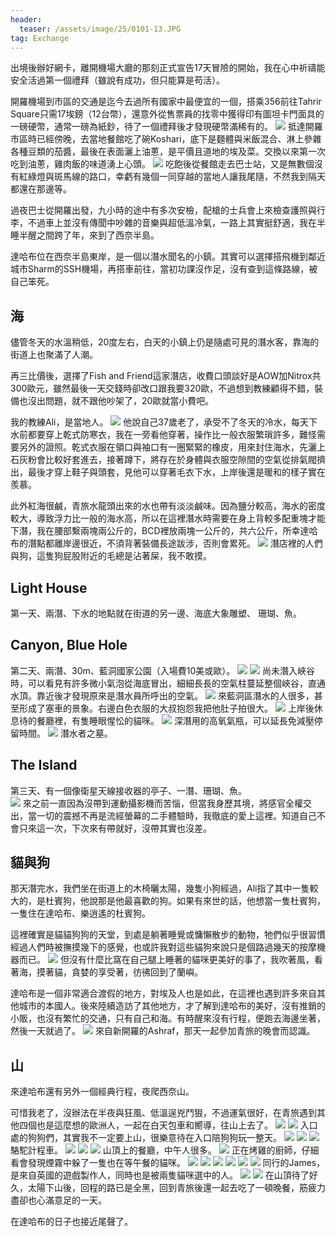 ```yaml
---
header:
  teaser: /assets/image/25/0101-13.JPG
tag: Exchange
---
```


出境後辦好網卡，離開機場大廳的那刻正式宣告17天冒險的開始，我在心中祈禱能安全活過第一個禮拜（雖說有成功，但只能算是苟活）。

開羅機場到市區的交通是迄今去過所有國家中最便宜的一個，搭乘356前往Tahrir Square只需17埃鎊（12台幣），還意外從售票員的找零中獲得印有圖坦卡門面具的一磅硬幣，通常一磅為紙鈔，待了一個禮拜後才發現硬幣滿稀有的。
![](/assets/image/25/0101-1.jpg)
抵達開羅市區時已經傍晚，去當地餐館吃了碗Koshari，底下是麵體與米飯混合、淋上參雜各種豆類的茄醬，最後在表面灑上油蔥，是平價且道地的埃及菜。交換以來第一次吃到油蔥，雞肉飯的味道湧上心頭。
![](/assets/image/25/0101-2.jpg)
吃飽後從餐館走去巴士站，又是無數個沒有紅綠燈與斑馬線的路口，幸虧有幾個一同穿越的當地人讓我尾隨，不然我到隔天都還在那邊等。

過夜巴士從開羅出發，九小時的途中有多次安檢，配槍的士兵會上來檢查護照與行李，不過車上並沒有傳聞中吵雜的音樂與超低溫冷氣，一路上其實挺舒適，我在半睡半醒之間跨了年，來到了西奈半島。

達哈布位在西奈半島東岸，是一個以潛水聞名的小鎮。其實可以選擇搭飛機到鄰近城市Sharm的SSH機場，再搭車前往，當初功課沒作足，沒有查到這條路線，被自己笨死。

## 海

儘管冬天的水溫稍低，20度左右，白天的小鎮上仍是隨處可見的潛水客，靠海的街道上也聚滿了人潮。

再三比價後，選擇了Fish and Friend這家潛店，收費口頭談好是AOW加Nitrox共300歐元，雖然最後一天交錢時卻改口跟我要320歐，不過想到教練顧得不錯，裝備也沒出問題，就不跟他吵架了，20歐就當小費吧。

我的教練Ali，是當地人。
![](/assets/image/25/0101-3.JPG)
他說自己37歲老了，承受不了冬天的冷水，每天下水前都要穿上乾式防寒衣，我在一旁看他穿著，操作比一般衣服繁瑣許多，難怪需要另外的證照。乾式衣服在領口與袖口有一圈緊緊的橡皮，用來封住海水，先灑上石灰粉會比較好套進去，接著蹲下，將存在於身體與衣服空隙間的空氣從排氣閥擠出，最後才穿上鞋子與頭套，見他可以穿著毛衣下水，上岸後還是暖和的樣子實在羨慕。

此外紅海很鹹，青旅水龍頭出來的水也帶有淡淡鹹味。因為鹽分較高，海水的密度較大，導致浮力比一般的海水高，所以在這裡潛水時需要在身上背較多配重塊才能下潛，我在腰部繫兩塊兩公斤的，BCD裡放兩塊一公斤的，共六公斤，所幸達哈布的潛點都離岸邊很近，不須背著裝備長途跋涉，否則會累死。
![](/assets/image/25/0101-8.JPG)
潛店裡的人們與狗，這隻狗屁股附近的毛總是沾著屎，我不敢摸。

## Light House

第一天、兩潛、下水的地點就在街道的另一邊、海底大象雕塑、 珊瑚、魚。  

## Canyon, Blue Hole

第二天、兩潛、30m、藍洞國家公園（入場費10美或歐）。
![](/assets/image/25/0101-4.jpg)
![](/assets/image/25/0101-5.jpg)
尚未潛入峽谷時，可以看見有許多微小氣泡從海底冒出，細細長長的空氣柱蔓延整個峽谷，直通水頂。靠近後才發現原來是潛水員所呼出的空氣。
![](/assets/image/25/0101-9.JPG)
來藍洞區潛水的人很多，甚至形成了塞車的景象。右邊白色衣服的大叔抱怨我把他肚子拍很大。
![](/assets/image/25/0101-10.JPG)
上岸後休息待的餐廳裡，有隻睡眼惺忪的貓咪。
![](/assets/image/25/0101-12.JPG)
深潛用的高氧氣瓶，可以延長免減壓停留時間。
![](/assets/image/25/0101-11.JPG)
潛水者之墓。

## The Island

第三天、有一個像衛星天線接收器的亭子、一潛、珊瑚、魚。  
![](/assets/image/25/0101-6.jpg)
來之前一直因為沒帶到運動攝影機而苦惱，但當我身歷其境，將感官全權交出，當一切的震撼不再是流經螢幕的二手體驗時，我徹底的愛上這裡。知道自己不會只來這一次，下次來有帶就好，沒帶其實也沒差。

## 貓與狗

那天潛完水，我們坐在街道上的木椅曬太陽，幾隻小狗經過，Ali指了其中一隻較大的，是杜賓狗，他說那是他最喜歡的狗。如果有來世的話，他想當一隻杜賓狗，一隻住在達哈布、樂逍遙的杜賓狗。

這裡確實是貓貓狗狗的天堂，到處是躺著睡覺或慵懶散步的動物，牠們似乎很習慣經過人們時被撫摸幾下的感覺，也或許我對這些貓狗來說只是個路過幾天的按摩機器而已。
![](/assets/image/25/0101-13.JPG)
但沒有什麼比窩在自己腿上睡著的貓咪更美好的事了，我吹著風，看著海，摸著貓，貪婪的享受著，彷彿回到了蘭嶼。

達哈布是一個非常適合渡假的地方，對埃及人也是如此，在這裡也遇到許多來自其他城市的本國人。後來陸續造訪了其他地方，才了解到達哈布的美好，沒有推銷的小販，也沒有繁忙的交通，只有自己和海。有時醒來沒有行程，便跑去海邊坐著，然後一天就過了。
![](/assets/image/25/0101-7.jpg)
來自新開羅的Ashraf，那天一起參加青旅的晚會而認識。

## 山

來達哈布還有另外一個經典行程，夜爬西奈山。

可惜我老了，沒辦法在半夜與狂風、低溫逞兇鬥狠，不過運氣很好，在青旅遇到其他四個也是這麼想的歐洲人，一起在白天包車和嚮導，往山上去了。
![](/assets/image/25/0101-14.JPG)
![](/assets/image/25/0101-15.JPG)
入口處的狗狗們，其實我不一定要上山，很樂意待在入口陪狗狗玩一整天。
![](/assets/image/25/0101-16.JPG)
![](/assets/image/25/0101-17.JPG)
![](/assets/image/25/0101-18.JPG)
駱駝計程車。
![](/assets/image/25/0101-19.JPG)
![](/assets/image/25/0101-20.JPG)
![](/assets/image/25/0101-21.JPG)
山頂上的餐廳，中午人很多。
![](/assets/image/25/0101-22.JPG)
正在烤雞的廚師，仔細看會發現煙霧中躲了一隻也在等午餐的貓咪。
![](/assets/image/25/0101-23.JPG)
![](/assets/image/25/0101-24.JPG)
![](/assets/image/25/0101-25.JPG)
![](/assets/image/25/0101-26.JPG)
![](/assets/image/25/0101-27.JPG)
![](/assets/image/25/0101-28.JPG)
同行的James，是來自英國的遊戲製作人，同時也是被兩隻貓咪選中的人。
![](/assets/image/25/0101-29.jpg)
![](/assets/image/25/0101-30.jpg)
在山頂待了好久，太陽下山後，回程的路已是全黑，回到青旅後還一起去吃了一頓晚餐，筋疲力盡卻也心滿意足的一天。

在達哈布的日子也接近尾聲了。


